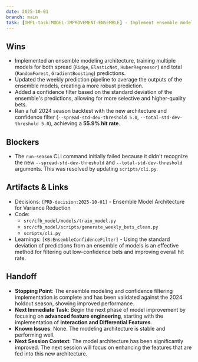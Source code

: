 ```yaml
---
date: 2025-10-01
branch: main
task: [IMPL-task:MODEL-IMPROVEMENT-ENSEMBLE] - Implement ensemble modeling and confidence-based filtering.
---
```


## Wins

- Implemented an ensemble modeling architecture, training multiple models for both spread (`Ridge`, `ElasticNet`, `HuberRegressor`) and total (`RandomForest`, `GradientBoosting`) predictions.
- Updated the weekly prediction pipeline to average the outputs of the ensemble models, creating a more robust prediction.
- Added a confidence filter based on the standard deviation of the ensemble's predictions, allowing for more selective and higher-quality bets.
- Ran a full 2024 season backtest with the new architecture and confidence filter (`--spread-std-dev-threshold 5.0`, `--total-std-dev-threshold 5.0`), achieving a **55.9% hit rate**.

## Blockers

- The `run-season` CLI command initially failed because it didn't recognize the new `--spread-std-dev-threshold` and `--total-std-dev-threshold` arguments. This was resolved by updating `scripts/cli.py`.

## Artifacts & Links

- Decisions: `[PRD-decision:2025-10-01]` - Ensemble Model Architecture for Variance Reduction
- Code:
  - `src/cfb_model/models/train_model.py`
  - `src/cfb_model/scripts/generate_weekly_bets_clean.py`
  - `scripts/cli.py`
- Learnings: `[KB:EnsembleConfidenceFilter]` - Using the standard deviation of predictions from an ensemble of models is an effective method for filtering out low-confidence bets and improving overall hit rate.

## Handoff

- **Stopping Point**: The ensemble modeling and confidence filtering implementation is complete and has been validated against the 2024 holdout season, showing improved performance.
- **Next Immediate Task**: Begin the next phase of model improvement by focusing on **advanced feature engineering**, starting with the implementation of **Interaction and Differential Features**.
- **Known Issues**: None. The modeling architecture is stable and performing well.
- **Next Session Context**: The model architecture has been significantly improved. The next session will focus on enhancing the features that are fed into this new architecture.
